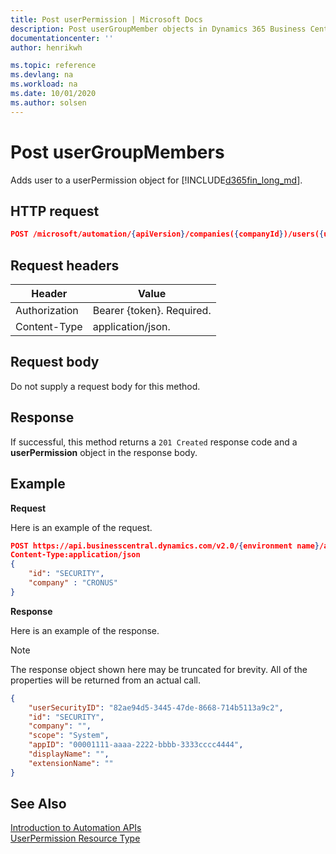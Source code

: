 ```yaml
---
title: Post userPermission | Microsoft Docs
description: Post userGroupMember objects in Dynamics 365 Business Central.
documentationcenter: ''
author: henrikwh

ms.topic: reference
ms.devlang: na
ms.workload: na
ms.date: 10/01/2020
ms.author: solsen
---
```


# Post userGroupMembers
Adds user to a userPermission object for [!INCLUDE[d365fin_long_md](../developer/includes/d365fin_long_md.md)].

## HTTP request

```json
POST /microsoft/automation/{apiVersion}/companies({companyId})/users({userSecurityID})/userPermissions
```

## Request headers
|Header|Value|
|------|-----|
|Authorization  |Bearer {token}. Required. |
|Content-Type   |application/json.|

## Request body
Do not supply a request body for this method.

## Response
If successful, this method returns a ```201 Created``` response code and a  **userPermission** object in the response body.

## Example

**Request**

Here is an example of the request.
```json
POST https://api.businesscentral.dynamics.com/v2.0/{environment name}/api/microsoft/automation/v1.0/companies({companyId})/users({userSecurityID})/userPermissions
Content-Type:application/json
{ 
    "id": "SECURITY", 
    "company" : "CRONUS"
}
```

**Response**

Here is an example of the response.

> [!NOTE]  
>   The response object shown here may be truncated for brevity. All of the properties will be returned from an actual call.

```json
{
    "userSecurityID": "82ae94d5-3445-47de-8668-714b5113a9c2",
    "id": "SECURITY",
    "company": "",
    "scope": "System",
    "appID": "00001111-aaaa-2222-bbbb-3333cccc4444",
    "displayName": "",
    "extensionName": ""
}
```

## See Also 
[Introduction to Automation APIs](itpro-introduction-to-automation-apis.md)  
[UserPermission Resource Type](dynamics-microsoft-automation-userpermission.md)  
